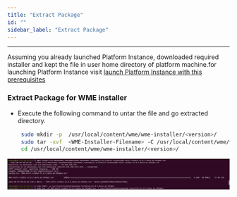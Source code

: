 ```yaml
---
title: "Extract Package"
id: ""
sidebar_label: "Extract Package"
---
```

---
 Assuming you already launched Platform Instance, downloaded required installer and kept the file in user home directory of platform machine.for launching Platform Instance visit [launch Platform Instance with this prerequisites](/learn/on-premise/prerequisites)

### Extract Package for WME installer

  - Execute the following command to untar the file and go extracted directory.

    ```bash
     sudo mkdir -p  /usr/local/content/wme/wme-installer/<version>/
     sudo tar -xvf  <WME-Installer-Filename> -C /usr/local/content/wme/wme-installer/<version>/
     cd /usr/local/content/wme/wme-installer/<version>/
     ```
  
[![extract package](/learn/assets/wme-setup/download-and-extract-package.png)](/learn/assets/wme-setup/download-and-extract-package.png)





